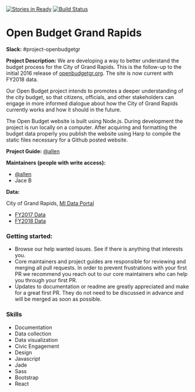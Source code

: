 [![Stories in Ready](https://badge.waffle.io/citizenlabsgr/openbudgetgr.svg?label=ready&title=Ready)](http://waffle.io/citizenlabsgr/openbudgetgr)
[![Build Status](https://travis-ci.org/citizenlabsgr/openbudgetwy.svg?branch=master)](https://travis-ci.org/citizenlabsgr/openbudgetwy)

# Open Budget Grand Rapids

**Slack:** #project-openbudgetgr

**Project Description:**
We are developing a way to better understand the budget process for the City of Grand Rapids. This is the follow-up to the initial 2016 release of [openbudgetgr.org](http://openbudgetgr.org). The site is now current with FY2018 data.

Our Open Budget project intends to promotes a deeper understanding of the city budget, so that citizens, officials, and other stakeholders can engage in more informed dialogue about how the City of Grand Rapids currently works and how it should in the future.

The Open Budget website is built using Node.js. During development the project is run locally on a computer. After acquiring and formatting the budget data properly you publish the website using Harp to compile the static files necessary for a Github posted website.

**Project Guide:**  [@allen](https://citizenlabs.slack.com/messages/@allen/)

**Maintainers (people with write access):**
* [@allen](https://citizenlabs.slack.com/messages/@allen/)
* Jace B

**Data:**

City of Grand Rapids, [MI Data Portal](https://www.grandrapidsmi.gov/GRData)

- [FY2017 Data](https://data.world/citizenlabs/city-of-grand-rapids-fy-2017-budget)
- [FY2018 Data](https://data.world/citizenlabs/city-of-grand-rapids-fy-2018-budget)

### Getting started:
* Browse our help wanted issues. See if there is anything that interests you.
* Core maintainers and project guides are responsible for reviewing and merging all pull requests. In order to prevent frustrations with your first PR we recommend you reach out to our core maintainers who can help you through your first PR.
* Updates to documentation or readme are greatly appreciated and make for a great first PR. They do not need to be discussed in advance and will be merged as soon as possible.


### Skills
- Documentation
- Data collection
- Data visualization
- Civic Engagement
- Design
- Javascript
- Jade
- Sass
- Bootstrap
- React
